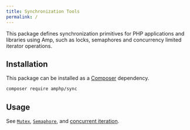 ```yaml
---
title: Synchronization Tools
permalink: /
---
```

This package defines synchronization primitives for PHP applications and libraries using Amp, such as locks, semaphores and concurrency limited iterator operations.

## Installation

This package can be installed as a [Composer](https://getcomposer.org/) dependency.

```bash
composer require amphp/sync
```

## Usage

See [`Mutex`](./mutex.md), [`Semaphore`](./semaphore.md), and [concurrent iteration](./concurrent-iterator.md).